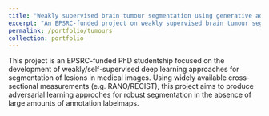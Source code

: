```yaml
---
title: "Weakly supervised brain tumour segmentation using generative adversarial networks"
excerpt: "An EPSRC-funded project on weakly supervised brain tumour segmentation from multi-sequence MRI."
permalink: /portfolio/tumours
collection: portfolio
---
```


<!-- <img src='/images/josh.jpeg'> -->

This project is an EPSRC-funded PhD studentship focused on the development of weakly/self-supervised 
deep learning approaches for segmentation of lesions in medical images. Using widely available 
cross-sectional measurements (e.g. RANO/RECIST), this project aims to produce adversarial learning
approches for robust segmentation in the absence of large amounts of annotation labelmaps.